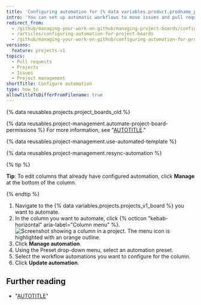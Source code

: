 ```yaml
---
title: 'Configuring automation for {% data variables.product.prodname_projects_v1 %}'
intro: 'You can set up automatic workflows to move issues and pull requests to a {% data variables.projects.projects_v1_board %} column when a specified event occurs.'
redirect_from:
  - /github/managing-your-work-on-github/managing-project-boards/configuring-automation-for-project-boards
  - /articles/configuring-automation-for-project-boards
  - /github/managing-your-work-on-github/configuring-automation-for-project-boards
versions:
  feature: projects-v1
topics:
  - Pull requests
  - Projects
  - Issues
  - Project management
shortTitle: Configure automation
type: how_to
allowTitleToDifferFromFilename: true
---
```

{% data reusables.projects.project_boards_old %}

{% data reusables.project-management.automate-project-board-permissions %} For more information, see "[AUTOTITLE](/issues/organizing-your-work-with-project-boards/managing-project-boards/about-automation-for-project-boards)."

{% data reusables.project-management.use-automated-template %}

{% data reusables.project-management.resync-automation %}

{% tip %}

**Tip**: To edit columns that already have configured automation, click **Manage** at the bottom of the column.

{% endtip %}

1. Navigate to the {% data variables.projects.projects_v1_board %} you want to automate.
1. In the column you want to automate, click {% octicon "kebab-horizontal" aria-label="Column menu" %}.
![Screenshot showing a column in a project. The menu icon is highlighted with an orange outline.](/assets/images/help/projects/edit-column-button.png)
1. Click **Manage automation**.
1. Using the Preset drop-down menu, select an automation preset.
1. Select the workflow automations you want to configure for the column.
1. Click **Update automation**.

## Further reading

- "[AUTOTITLE](/issues/organizing-your-work-with-project-boards/managing-project-boards/about-automation-for-project-boards)"
